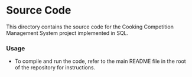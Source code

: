 # Source Code

This directory contains the source code for the Cooking Competition Management System project implemented in SQL. 

### Usage
- To compile and run the code, refer to the main README file in the root of the repository for instructions.
